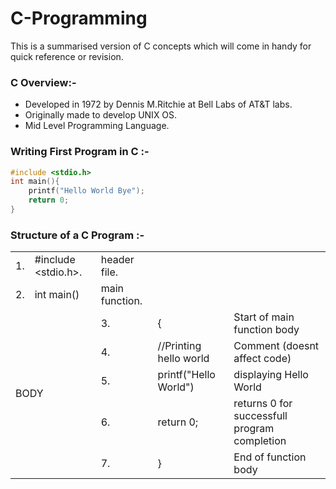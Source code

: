# C-Programming
This is a summarised version of C concepts which will come in handy for quick reference or revision. 

### C Overview:- 
* Developed in 1972 by Dennis M.Ritchie at Bell Labs of AT&T labs.
* Originally made to develop UNIX OS.
* Mid Level Programming Language.

### Writing First Program in C :-

```c
#include <stdio.h>
int main(){
    printf("Hello World Bye");
    return 0;
}
```
### Structure of a C Program :-

<table>
    <tr>
        <td >1.</td>
        <td>#include &lt;stdio.h&gt;.</td>
        <td>header file.</td>
    </tr>
    <tr>
    <td>2.</td>
    <td>int main()</td>
    <td>main function.</td>
    </tr>
    <tr>
    <td colspan="2" rowspan="5">BODY</td>
    <td>3.</td>
    <td>&#123;</td>
    <td>Start of main function body</td>
    </tr>
    <tr>
        <td>4.</td>
        <td>//Printing hello world</td>
        <td>Comment (doesnt affect code)</td>
    </tr>
    <tr>
        <td>5.</td>
        <td>printf("Hello World")</td>
        <td>displaying Hello World </td>
    </tr>
    <tr>
        <td>6.</td>
        <td>return 0;</td>
        <td>returns 0 for successfull program completion</td>
    </tr>
    <tr>
        <td>7.</td>
        <td>&#125;</td>
        <td>End of function body</td>
    </tr>
</table>


